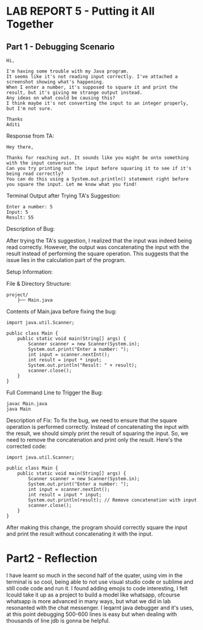 # LAB REPORT 5 - Putting it All Together

## Part 1 - Debugging Scenario
```
Hi,

I'm having some trouble with my Java program.
It seems like it's not reading input correctly. I've attached a screenshot showing what's happening.
When I enter a number, it's supposed to square it and print the result, but it's giving me strange output instead.
Any ideas on what could be causing this?
I think maybe it's not converting the input to an integer properly, but I'm not sure.

Thanks
Aditi
```

Response from TA:
```
Hey there,

Thanks for reaching out. It sounds like you might be onto something with the input conversion.
Can you try printing out the input before squaring it to see if it's being read correctly?
You can do this using a System.out.println() statement right before you square the input. Let me know what you find!

```
Terminal Output after Trying TA's Suggestion:
```
Enter a number: 5
Input: 5
Result: 55
```

Description of Bug:

After trying the TA's suggestion, I realized that the input was indeed being read correctly. 
However, the output was concatenating the input with the result instead of performing the square operation. 
This suggests that the issue lies in the calculation part of the program.

Setup Information:

File & Directory Structure:
```
project/
    ├── Main.java
```
Contents of Main.java before fixing the bug:
```
import java.util.Scanner;

public class Main {
    public static void main(String[] args) {
        Scanner scanner = new Scanner(System.in);
        System.out.print("Enter a number: ");
        int input = scanner.nextInt();
        int result = input * input;
        System.out.println("Result: " + result);
        scanner.close();
    }
}
```
Full Command Line to Trigger the Bug:
```
javac Main.java
java Main
```

Description of Fix:
To fix the bug, we need to ensure that the square operation is performed correctly. 
Instead of concatenating the input with the result, we should simply print the result of squaring the input.
So, we need to remove the concatenation and print only the result. Here's the corrected code:

```
import java.util.Scanner;

public class Main {
    public static void main(String[] args) {
        Scanner scanner = new Scanner(System.in);
        System.out.print("Enter a number: ");
        int input = scanner.nextInt();
        int result = input * input;
        System.out.println(result); // Remove concatenation with input
        scanner.close();
    }
}
```
After making this change, the program should correctly square the input and print the result without concatenating it with the input.

# Part2 - Reflection 

I have learnt so much in the second half of the quater, using vim in the terminal is so cool, being able to not use visual studio code or sublime and still code code and run it. I found adding emojis to code interesting, I felt Icould take it up as a project to build a model like whatsapp, ofcourse whatsapp is more advanced in many ways, but what we did in lab resonanted with the chat messenger. I leqarnt java debugger and it's uses, at this point debugging 500-600 lines is easy but when dealing with thousands of line jdb is gonna be helpful.




